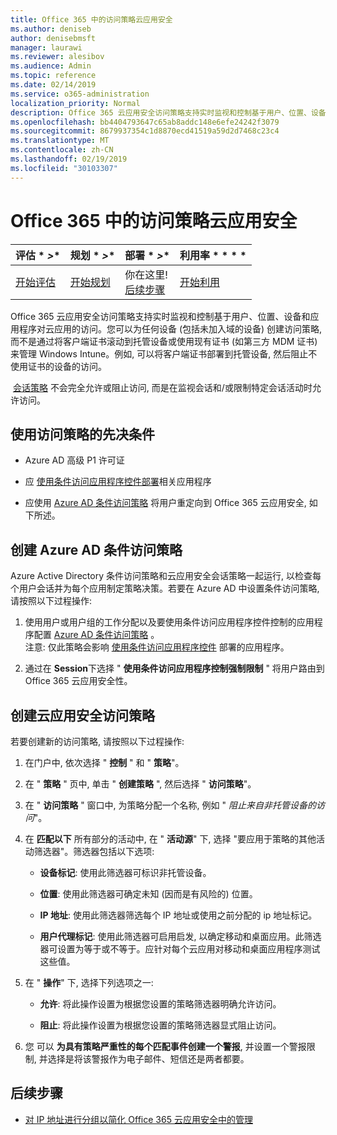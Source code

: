 ```yaml
---
title: Office 365 中的访问策略云应用安全
ms.author: deniseb
author: denisebmsft
manager: laurawi
ms.reviewer: alesibov
ms.audience: Admin
ms.topic: reference
ms.date: 02/14/2019
ms.service: o365-administration
localization_priority: Normal
description: Office 365 云应用安全访问策略支持实时监视和控制基于用户、位置、设备和应用程序对云应用的访问。您可以为任何设备 (包括未加入域的设备) 创建访问策略, 而不是通过将客户端证书滚动到托管设备或使用现有证书 (如第三方 MDM 证书) 来管理 Windows Intune。例如, 可以将客户端证书部署到托管设备, 然后阻止不使用证书的设备的访问。
ms.openlocfilehash: bb4404793647c65ab8addc148e6efe24242f3079
ms.sourcegitcommit: 8679937354c1d8870ecd41519a59d2d7468c23c4
ms.translationtype: MT
ms.contentlocale: zh-CN
ms.lasthandoff: 02/19/2019
ms.locfileid: "30103307"
---
```

# <a name="access-policies-in-office-365-cloud-app-security"></a>Office 365 中的访问策略云应用安全

|评估 * *\>**|规划 * *\>**|部署 * *\>**|利用率 * * * *|
|:-----|:-----|:-----|:-----|
|[开始评估](office-365-cas-overview.md) <br/> |[开始规划](get-ready-for-office-365-cas.md) <br/> |你在这里!  <br/> [后续步骤](group-your-ip-addresses-in-ocas.md) <br/> |[开始利用](utilization-activities-for-ocas.md) <br/> |

Office 365 云应用安全访问策略支持实时监视和控制基于用户、位置、设备和应用程序对云应用的访问。您可以为任何设备 (包括未加入域的设备) 创建访问策略, 而不是通过将客户端证书滚动到托管设备或使用现有证书 (如第三方 MDM 证书) 来管理 Windows Intune。例如, 可以将客户端证书部署到托管设备, 然后阻止不使用证书的设备的访问。

 [会话策略](ocas-session-policies.md) 不会完全允许或阻止访问, 而是在监视会话和/或限制特定会话活动时允许访问。

## <a name="prerequisites-to-using-access-policies"></a>使用访问策略的先决条件

- Azure AD 高级 P1 许可证

- 应 [使用条件访问应用程序控件部署](https://docs.microsoft.com/en-us/cloud-app-security/proxy-deployment-aad)相关应用程序

- 应使用 [Azure AD 条件访问策略](https://docs.microsoft.com/azure/active-directory/active-directory-conditional-access-azure-portal) 将用户重定向到 Office 365 云应用安全, 如下所述。

## <a name="create-an-azure-ad-conditional-access-policy"></a>创建 Azure AD 条件访问策略

Azure Active Directory 条件访问策略和云应用安全会话策略一起运行, 以检查每个用户会话并为每个应用制定策略决策。若要在 Azure AD 中设置条件访问策略, 请按照以下过程操作:

1. 使用用户或用户组的工作分配以及要使用条件访问应用程序控件控制的应用程序配置 [Azure AD 条件访问策略](https://docs.microsoft.com/azure/active-directory/active-directory-conditional-access-azure-portal) 。<br>注意: 仅此策略会影响 [使用条件访问应用程序控件](https://docs.microsoft.com/cloud-app-security/proxy-deployment-aad) 部署的应用程序。

2. 通过在 **Session**下选择 " **使用条件访问应用程序控制强制限制** " 将用户路由到 Office 365 云应用安全性。

## <a name="create-a-cloud-app-security-access-policy"></a>创建云应用安全访问策略

若要创建新的访问策略, 请按照以下过程操作:

1. 在门户中, 依次选择 " **控制** " 和 " **策略**"。

2. 在 " **策略** " 页中, 单击 " **创建策略** ", 然后选择 " **访问策略**"。

3. 在 " **访问策略** " 窗口中, 为策略分配一个名称, 例如 " *阻止来自非托管设备的访问*"。

4. 在 **匹配以下** 所有部分的活动中, 在 " **活动源**" 下, 选择 "要应用于策略的其他活动筛选器"。筛选器包括以下选项:
    
    - **设备标记**: 使用此筛选器可标识非托管设备。
    
    - **位置**: 使用此筛选器可确定未知 (因而是有风险的) 位置。
    
    - **IP 地址**: 使用此筛选器筛选每个 IP 地址或使用之前分配的 ip 地址标记。
    
    - **用户代理标记**: 使用此筛选器可启用启发, 以确定移动和桌面应用。此筛选器可设置为等于或不等于。应针对每个云应用对移动和桌面应用程序测试这些值。

5. 在 " **操作**" 下, 选择下列选项之一:
    
    - **允许**: 将此操作设置为根据您设置的策略筛选器明确允许访问。
    
    - **阻止**: 将此操作设置为根据您设置的策略筛选器显式阻止访问。

6. 您 可以 **为具有策略严重性的每个匹配事件创建一个警报**, 并设置一个警报限制, 并选择是将该警报作为电子邮件、短信还是两者都要。

## <a name="next-steps"></a>后续步骤

- [对 IP 地址进行分组以简化 Office 365 云应用安全中的管理](group-your-ip-addresses-in-ocas.md)